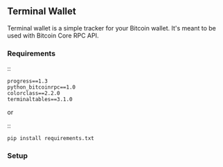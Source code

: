 ## Terminal Wallet

Terminal wallet is a simple tracker for your Bitcoin wallet. It's meant to be used with Bitcoin Core RPC API.

### Requirements
::

	progress==1.3
	python_bitcoinrpc==1.0
	colorclass==2.2.0
	terminaltables==3.1.0

or

::

	pip install requirements.txt

### Setup


